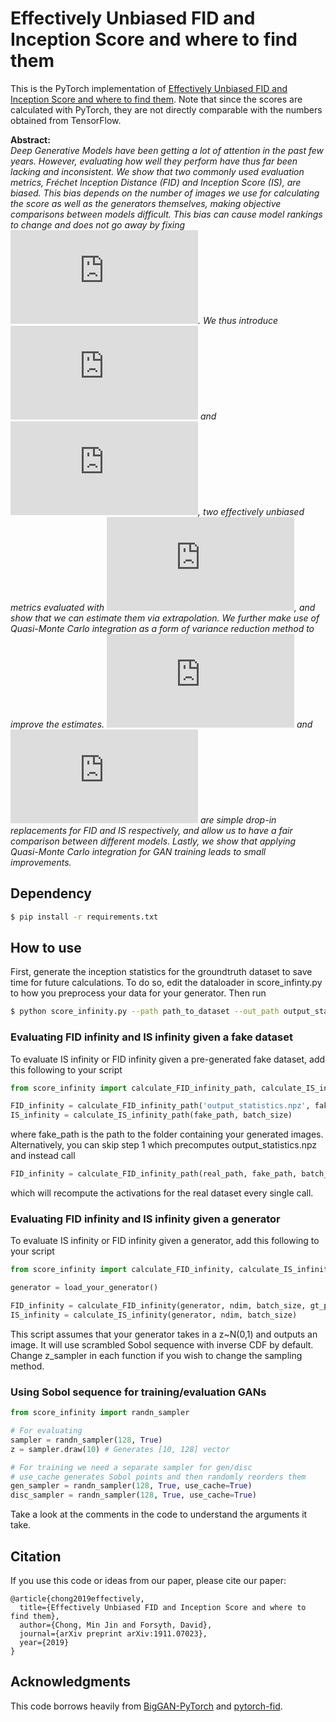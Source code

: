 # Effectively Unbiased FID and Inception Score and where to find them
This is the PyTorch implementation of [Effectively Unbiased FID and Inception Score and where to find them](https://arxiv.org/abs/1911.07023). Note that since the scores are calculated with PyTorch, they are not directly comparable with the numbers obtained from TensorFlow. 

**Abstract:**<br>
*Deep Generative Models have been getting a lot of attention in the past few years. However, evaluating how well they perform have thus far been lacking and inconsistent. We show that two commonly used evaluation metrics, Fréchet Inception Distance (FID) and Inception Score (IS), are biased. This bias depends on the number of images we use for calculating the score as well as the generators themselves, making objective comparisons between models difficult. This bias can cause model rankings to change and does not go away by fixing ![equation](https://latex.codecogs.com/svg.latex?N). We thus introduce ![equation](https://latex.codecogs.com/svg.latex?%24FID_%5Cinfty%24) and ![equation](https://latex.codecogs.com/svg.latex?%24IS_%5Cinfty%24), two effectively unbiased metrics evaluated with ![equation](https://latex.codecogs.com/svg.latex?N%3D%5Cinfty), and show that we can estimate them via extrapolation. We further make use of Quasi-Monte Carlo integration as a form of variance reduction method to improve the estimates. ![equation](https://latex.codecogs.com/svg.latex?%5Coverline%7B%5Ctextrm%7BFID%7D%7D_%5Cinfty) and ![equation](https://latex.codecogs.com/svg.latex?%5Coverline%7B%5Ctextrm%7BIS%7D%7D_%5Cinfty) are simple drop-in replacements for FID and IS respectively, and allow us to have a fair comparison between different models. Lastly, we show that applying Quasi-Monte Carlo integration for GAN training leads to small improvements.*

## Dependency
```bash
$ pip install -r requirements.txt
```

## How to use
First, generate the inception statistics for the groundtruth dataset to save time for future calculations. To do so, edit the dataloader in score_infinty.py to how you preprocess your data for your generator. Then run
```bash
$ python score_infinity.py --path path_to_dataset --out_path output_statistics.npz
```

### Evaluating FID infinity and IS infinity given a fake dataset
To evaluate IS infinity or FID infinity given a pre-generated fake dataset, add this following to your script

```python
from score_infinity import calculate_FID_infinity_path, calculate_IS_infinity_path

FID_infinity = calculate_FID_infinity_path('output_statistics.npz', fake_path, batch_size)
IS_infinity = calculate_IS_infinity_path(fake_path, batch_size)

```
where fake_path is the path to the folder containing your generated images. Alternatively, you can skip step 1 which precomputes output_statistics.npz and instead call
```python
FID_infinity = calculate_FID_infinity_path(real_path, fake_path, batch_size)

```
which will recompute the activations for the real dataset every single call.

### Evaluating FID infinity and IS infinity given a generator
To evaluate IS infinity or FID infinity given a generator, add this following to your script

```python
from score_infinity import calculate_FID_infinity, calculate_IS_infinity

generator = load_your_generator()

FID_infinity = calculate_FID_infinity(generator, ndim, batch_size, gt_path=output_statistics.npz)
IS_infinity = calculate_IS_infinity(generator, ndim, batch_size)

```
This script assumes that your generator takes in a z~N(0,1) and outputs an image. It will use scrambled Sobol sequence with inverse CDF by default. Change z_sampler in each function if you wish to change the sampling method.

### Using Sobol sequence for training/evaluation GANs
```python
from score_infinity import randn_sampler

# For evaluating
sampler = randn_sampler(128, True)
z = sampler.draw(10) # Generates [10, 128] vector

# For training we need a separate sampler for gen/disc
# use_cache generates Sobol points and then randomly reorders them
gen_sampler = randn_sampler(128, True, use_cache=True)
disc_sampler = randn_sampler(128, True, use_cache=True)
```
Take a look at the comments in the code to understand the arguments it take. 

## Citation
If you use this code or ideas from our paper, please cite our paper:
```
@article{chong2019effectively,
  title={Effectively Unbiased FID and Inception Score and where to find them},
  author={Chong, Min Jin and Forsyth, David},
  journal={arXiv preprint arXiv:1911.07023},
  year={2019}
}
```

## Acknowledgments
This code borrows heavily from [BigGAN-PyTorch](https://github.com/ajbrock/BigGAN-PyTorch) and [pytorch-fid](https://github.com/mseitzer/pytorch-fid).
